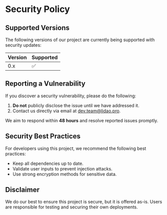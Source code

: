 # Security Policy

## Supported Versions

The following versions of our project are currently being supported with security updates:

| Version | Supported          |
| ------- | ------------------ |
| 0.x     | :white_check_mark: |

## Reporting a Vulnerability

If you discover a security vulnerability, please do the following:

1. **Do not** publicly disclose the issue until we have addressed it.
2. Contact us directly via email at [dev.team@lidao.pro](mailto:dev.team@lidao.pro).

We aim to respond within **48 hours** and resolve reported issues promptly.

## Security Best Practices

For developers using this project, we recommend the following best practices:

- Keep all dependencies up to date.
- Validate user inputs to prevent injection attacks.
- Use strong encryption methods for sensitive data.

## Disclaimer

We do our best to ensure this project is secure, but it is offered as-is. Users are responsible for testing and securing their own deployments.

